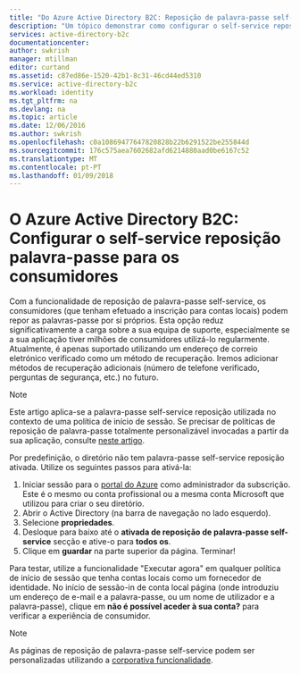 ```yaml
---
title: "Do Azure Active Directory B2C: Reposição de palavra-passe self-service | Microsoft Docs"
description: "Um tópico demonstrar como configurar o self-service reposição palavra-passe para os consumidores no Azure Active Directory B2C"
services: active-directory-b2c
documentationcenter: 
author: swkrish
manager: mtillman
editor: curtand
ms.assetid: c87ed86e-1520-42b1-8c31-46cd44ed5310
ms.service: active-directory-b2c
ms.workload: identity
ms.tgt_pltfrm: na
ms.devlang: na
ms.topic: article
ms.date: 12/06/2016
ms.author: swkrish
ms.openlocfilehash: c0a10869477647820828b22b6291522be255844d
ms.sourcegitcommit: 176c575aea7602682afd6214880aad0be6167c52
ms.translationtype: MT
ms.contentlocale: pt-PT
ms.lasthandoff: 01/09/2018
---
```

# <a name="azure-active-directory-b2c-set-up-self-service-password-reset-for-your-consumers"></a>O Azure Active Directory B2C: Configurar o self-service reposição palavra-passe para os consumidores
Com a funcionalidade de reposição de palavra-passe self-service, os consumidores (que tenham efetuado a inscrição para contas locais) podem repor as palavras-passe por si próprios. Esta opção reduz significativamente a carga sobre a sua equipa de suporte, especialmente se a sua aplicação tiver milhões de consumidores utilizá-lo regularmente. Atualmente, é apenas suportado utilizando um endereço de correio eletrónico verificado como um método de recuperação. Iremos adicionar métodos de recuperação adicionais (número de telefone verificado, perguntas de segurança, etc.) no futuro.

> [!NOTE]
> Este artigo aplica-se a palavra-passe self-service reposição utilizada no contexto de uma política de início de sessão. Se precisar de políticas de reposição de palavra-passe totalmente personalizável invocadas a partir da sua aplicação, consulte [neste artigo](active-directory-b2c-reference-policies.md#create-a-password-reset-policy).
> 
> 

Por predefinição, o diretório não tem palavra-passe self-service reposição ativada. Utilize os seguintes passos para ativá-la:

1. Iniciar sessão para o [portal do Azure](https://portal.azure.com/) como administrador da subscrição. Este é o mesmo ou conta profissional ou a mesma conta Microsoft que utilizou para criar o seu diretório.
2. Abrir o Active Directory (na barra de navegação no lado esquerdo).
3. Selecione **propriedades**.
4. Desloque para baixo até o **ativada de reposição de palavra-passe self-service** secção e ative-o para **todos os**. 
5. Clique em **guardar** na parte superior da página. Terminar!

Para testar, utilize a funcionalidade "Executar agora" em qualquer política de início de sessão que tenha contas locais como um fornecedor de identidade. No início de sessão-in de conta local página (onde introduziu um endereço de e-mail e a palavra-passe, ou um nome de utilizador e a palavra-passe), clique em **não é possível aceder à sua conta?** para verificar a experiência de consumidor.

> [!NOTE]
> As páginas de reposição de palavra-passe self-service podem ser personalizadas utilizando a [corporativa funcionalidade](../active-directory/customize-branding.md).
> 
> 

